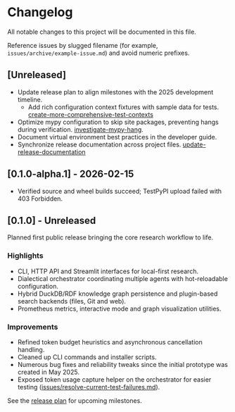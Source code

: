 # Changelog

All notable changes to this project will be documented in this file.

Reference issues by slugged filename (for example,
`issues/archive/example-issue.md`) and avoid numeric prefixes.

## [Unreleased]
- Update release plan to align milestones with the 2025 development timeline.
  - Add rich configuration context fixtures with sample data for tests. [create-more-comprehensive-test-contexts](issues/archive/create-more-comprehensive-test-contexts.md)
- Optimize mypy configuration to skip site packages, preventing hangs during
verification. [investigate-mypy-hang](issues/archive/investigate-mypy-hang.md).
- Document virtual environment best practices in the developer guide.
- Synchronize release documentation across project files. [update-release-documentation](issues/archive/update-release-documentation.md)

## [0.1.0-alpha.1] - 2026-02-15
- Verified source and wheel builds succeed; TestPyPI upload failed with 403 Forbidden.

## [0.1.0] - Unreleased
Planned first public release bringing the core research workflow to life.

### Highlights
- CLI, HTTP API and Streamlit interfaces for local-first research.
- Dialectical orchestrator coordinating multiple agents with hot-reloadable configuration.
- Hybrid DuckDB/RDF knowledge graph persistence and plugin-based search backends (files, Git and web).
- Prometheus metrics, interactive mode and graph visualization utilities.

### Improvements
- Refined token budget heuristics and asynchronous cancellation handling.
- Cleaned up CLI commands and installer scripts.
- Numerous bug fixes and reliability tweaks since the initial prototype was created in May 2025.
- Exposed token usage capture helper on the orchestrator for easier testing
  ([issues/resolve-current-test-failures.md](issues/resolve-current-test-failures.md)).

See the [release plan](docs/release_plan.md) for upcoming milestones.

